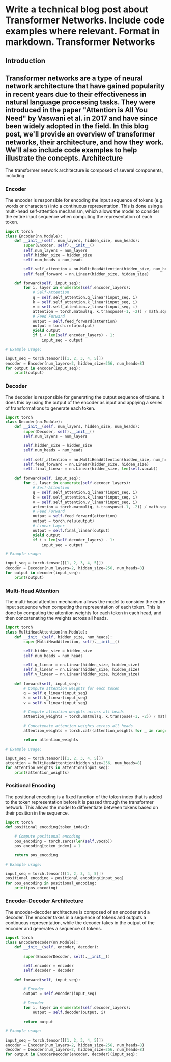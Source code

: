  Write a technical blog post about Transformer Networks. Include code examples where relevant. Format in markdown.
Transformer Networks
================

Introduction
------------

Transformer networks are a type of neural network architecture that have gained popularity in recent years due to their effectiveness in natural language processing tasks. They were introduced in the paper "Attention is All You Need" by Vaswani et al. in 2017 and have since been widely adopted in the field.
In this blog post, we'll provide an overview of transformer networks, their architecture, and how they work. We'll also include code examples to help illustrate the concepts.
Architecture
--------------

The transformer network architecture is composed of several components, including:

### Encoder

The encoder is responsible for encoding the input sequence of tokens (e.g. words or characters) into a continuous representation. This is done using a multi-head self-attention mechanism, which allows the model to consider the entire input sequence when computing the representation of each token.
```python
import torch
class Encoder(nn.Module):
    def __init__(self, num_layers, hidden_size, num_heads):
        super(Encoder, self).__init__()
        self.num_layers = num_layers
        self.hidden_size = hidden_size
        self.num_heads = num_heads

        self.self_attention = nn.MultiHeadAttention(hidden_size, num_heads)
        self.feed_forward = nn.Linear(hidden_size, hidden_size)

    def forward(self, input_seq):
        for i, layer in enumerate(self.encoder_layers):
            # Self-Attention
            q = self.self_attention.q_linear(input_seq, i)
            k = self.self_attention.k_linear(input_seq, i)
            v = self.self_attention.v_linear(input_seq, i)
            attention = torch.matmul(q, k.transpose(-1, -2)) / math.sqrt(self.num_heads)
            # Feed Forward
            output = self.feed_forward(attention)
            output = torch.relu(output)
            yield output
            if i < len(self.encoder_layers) - 1:
                input_seq = output

# Example usage:

input_seq = torch.tensor([[1, 2, 3, 4, 5]])
encoder = Encoder(num_layers=2, hidden_size=256, num_heads=8)
for output in encoder(input_seq):
    print(output)
```
### Decoder

The decoder is responsible for generating the output sequence of tokens. It does this by using the output of the encoder as input and applying a series of transformations to generate each token.
```python
import torch
class Decoder(nn.Module):
    def __init__(self, num_layers, hidden_size, num_heads):
        super(Decoder, self).__init__()
        self.num_layers = num_layers

        self.hidden_size = hidden_size
        self.num_heads = num_heads

        self.self_attention = nn.MultiHeadAttention(hidden_size, num_heads)
        self.feed_forward = nn.Linear(hidden_size, hidden_size)
        self.final_linear = nn.Linear(hidden_size, len(self.vocab))

    def forward(self, input_seq):
        for i, layer in enumerate(self.decoder_layers):
            # Self-Attention
            q = self.self_attention.q_linear(input_seq, i)
            k = self.self_attention.k_linear(input_seq, i)
            v = self.self_attention.v_linear(input_seq, i)
            attention = torch.matmul(q, k.transpose(-1, -2)) / math.sqrt(self.num_heads)
            # Feed Forward
            output = self.feed_forward(attention)
            output = torch.relu(output)
            # Linear Layer
            output = self.final_linear(output)
            yield output
            if i < len(self.decoder_layers) - 1:
                input_seq = output

# Example usage:

input_seq = torch.tensor([[1, 2, 3, 4, 5]])
decoder = Decoder(num_layers=2, hidden_size=256, num_heads=8)
for output in decoder(input_seq):
    print(output)
```
### Multi-Head Attention

The multi-head attention mechanism allows the model to consider the entire input sequence when computing the representation of each token. This is done by computing the attention weights for each token in each head, and then concatenating the weights across all heads.
```python
import torch
class MultiHeadAttention(nn.Module):
    def __init__(self, hidden_size, num_heads):
        super(MultiHeadAttention, self).__init__()

        self.hidden_size = hidden_size
        self.num_heads = num_heads

        self.q_linear = nn.Linear(hidden_size, hidden_size)
        self.k_linear = nn.Linear(hidden_size, hidden_size)
        self.v_linear = nn.Linear(hidden_size, hidden_size)

    def forward(self, input_seq):
        # Compute attention weights for each token
        q = self.q_linear(input_seq)
        k = self.k_linear(input_seq)
        v = self.v_linear(input_seq)

        # Compute attention weights across all heads
        attention_weights = torch.matmul(q, k.transpose(-1, -2)) / math.sqrt(self.num_heads)

        # Concatenate attention weights across all heads
        attention_weights = torch.cat((attention_weights for _ in range(self.num_heads)), dim=0)

        return attention_weights

# Example usage:

input_seq = torch.tensor([[1, 2, 3, 4, 5]])
attention = MultiHeadAttention(hidden_size=256, num_heads=8)
for attention_weights in attention(input_seq):
    print(attention_weights)

```
### Positional Encoding

The positional encoding is a fixed function of the token index that is added to the token representation before it is passed through the transformer network. This allows the model to differentiate between tokens based on their position in the sequence.
```python
import torch
def positional_encoding(token_index):

    # Compute positional encoding
    pos_encoding = torch.zeros(len(self.vocab))
    pos_encoding[token_index] = 1

    return pos_encoding

# Example usage:

input_seq = torch.tensor([[1, 2, 3, 4, 5]])
positional_encoding = positional_encoding(input_seq)
for pos_encoding in positional_encoding:
    print(pos_encoding)

```
### Encoder-Decoder Architecture

The encoder-decoder architecture is composed of an encoder and a decoder. The encoder takes in a sequence of tokens and outputs a continuous representation, while the decoder takes in the output of the encoder and generates a sequence of tokens.
```python
import torch
class EncoderDecoder(nn.Module):
    def __init__(self, encoder, decoder):

        super(EncoderDecoder, self).__init__()

        self.encoder = encoder
        self.decoder = decoder

    def forward(self, input_seq):

        # Encoder
        output = self.encoder(input_seq)

        # Decoder
        for i, layer in enumerate(self.decoder_layers):
            output = self.decoder(output, i)

        return output

# Example usage:

input_seq = torch.tensor([[1, 2, 3, 4, 5]])
encoder = Encoder(num_layers=2, hidden_size=256, num_heads=8)
decoder = Decoder(num_layers=2, hidden_size=256, num_heads=8)
for output in EncoderDecoder(encoder, decoder)(input_seq):


